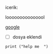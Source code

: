 icerik:

looooooooooooool

[google](http://google.com)

- [ ] dosya eklendi

`print ("help me  ")`



